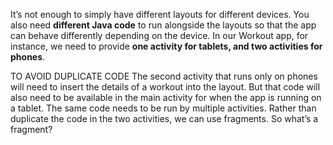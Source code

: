 It’s not enough to simply have different layouts for different devices. You also need **different Java code** to run alongside the layouts so that the app can behave differently depending on the device. In our Workout app, for instance, we need to provide **one activity for tablets, and two activities for phones**.

TO AVOID DUPLICATE CODE
The second activity that runs only on phones will need to insert the details of a workout into the layout. But that code will also need to be available in the main activity for when the app is running on a tablet. The same code needs to be run by multiple activities. Rather than duplicate the code in the two activities, we can use fragments. So what’s a fragment?
